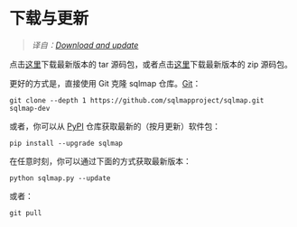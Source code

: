 # 下载与更新

> *译自：[Download and update](https://github.com/sqlmapproject/sqlmap/wiki/Download-and-update)*

点击[这里](https://github.com/sqlmapproject/sqlmap/tarball/master)下载最新版本的 tar 源码包，或者点击[这里](https://github.com/sqlmapproject/sqlmap/zipball/master)下载最新版本的 zip 源码包。

更好的方式是，直接使用 Git 克隆 sqlmap 仓库。[Git](https://github.com/sqlmapproject/sqlmap)：

    git clone --depth 1 https://github.com/sqlmapproject/sqlmap.git sqlmap-dev

或者，你可以从 [PyPI](https://pypi.org/project/sqlmap/) 仓库获取最新的（按月更新）软件包：

    pip install --upgrade sqlmap

在任意时刻，你可以通过下面的方式获取最新版本：

    python sqlmap.py --update

或者：

    git pull

